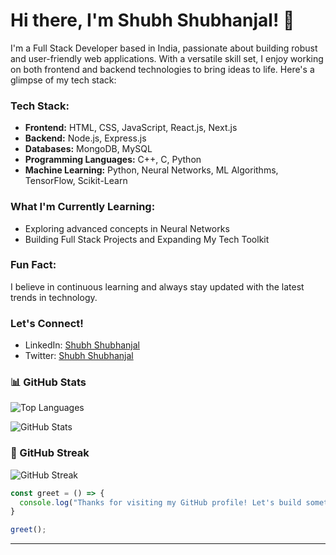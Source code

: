 # Hi there, I'm Shubh Shubhanjal! 👋

I'm a Full Stack Developer based in India, passionate about building robust and user-friendly web applications. With a versatile skill set, I enjoy working on both frontend and backend technologies to bring ideas to life. Here's a glimpse of my tech stack:

### Tech Stack:
- **Frontend:** HTML, CSS, JavaScript, React.js, Next.js
- **Backend:** Node.js, Express.js
- **Databases:** MongoDB, MySQL
- **Programming Languages:** C++, C, Python
- **Machine Learning:** Python, Neural Networks, ML Algorithms, TensorFlow, Scikit-Learn

### What I'm Currently Learning:
- Exploring advanced concepts in Neural Networks
- Building Full Stack Projects and Expanding My Tech Toolkit

### Fun Fact:
I believe in continuous learning and always stay updated with the latest trends in technology.

### Let's Connect!
- LinkedIn: [Shubh Shubhanjal](https://www.linkedin.com/in/shubh-shubhanjal-06282a257)
- Twitter: [Shubh Shubhanjal](https://x.com/SShubhanjal?t=g1qNFwEXJi_CnswxXvbOpA&s=09)

### 📊 GitHub Stats

![Top Languages](https://github-readme-stats.vercel.app/api/top-langs/?username=Shubh-2909&layout=compact)

![GitHub Stats](https://github-readme-stats-peach-pi.vercel.app/api?username=Shubh-2909&show_icons=true&hide_title=true&include_all_commits=true&count_private=true&bg_color=45,2b8eaf,b222a8&text_color=ffffff&icon_color=ffffff&title_color=ffffff&border_color=000000)

### 🚀 GitHub Streak

![GitHub Streak](https://github-readme-streak-stats.herokuapp.com/?user=Shubh-2909)

```javascript
const greet = () => {
  console.log("Thanks for visiting my GitHub profile! Let's build something amazing together.");
}

greet();
```
---
